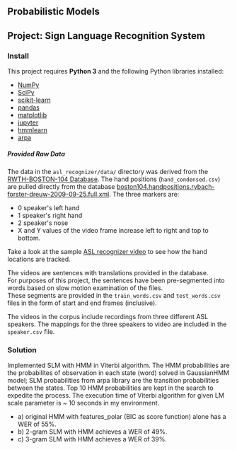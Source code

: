 ## Probabilistic Models
## Project: Sign Language Recognition System

### Install

This project requires **Python 3** and the following Python libraries installed:

- [NumPy](http://www.numpy.org/)
- [SciPy](https://www.scipy.org/)
- [scikit-learn](http://scikit-learn.org/0.17/install.html)
- [pandas](http://pandas.pydata.org/)
- [matplotlib](http://matplotlib.org/)
- [jupyter](http://ipython.org/notebook.html)
- [hmmlearn](http://hmmlearn.readthedocs.io/en/latest/)
- [arpa](https://pypi.python.org/pypi/arpa/0.1.0b1)

##### Provided Raw Data

The data in the `asl_recognizer/data/` directory was derived from 
the [RWTH-BOSTON-104 Database](http://www-i6.informatik.rwth-aachen.de/~dreuw/database-rwth-boston-104.php). 
The hand positions (`hand_condensed.csv`) are pulled directly from 
the database [boston104.handpositions.rybach-forster-dreuw-2009-09-25.full.xml](boston104.handpositions.rybach-forster-dreuw-2009-09-25.full.xml). The three markers are:

*   0  speaker's left hand
*   1  speaker's right hand
*   2  speaker's nose
*   X and Y values of the video frame increase left to right and top to bottom.

Take a look at the sample [ASL recognizer video](http://www-i6.informatik.rwth-aachen.de/~dreuw/download/021.avi)
to see how the hand locations are tracked.

The videos are sentences with translations provided in the database.  
For purposes of this project, the sentences have been pre-segmented into words 
based on slow motion examination of the files.  
These segments are provided in the `train_words.csv` and `test_words.csv` files
in the form of start and end frames (inclusive).

The videos in the corpus include recordings from three different ASL speakers.
The mappings for the three speakers to video are included in the `speaker.csv` 
file.

### Solution

Implemented SLM with HMM in Viterbi algorithm. The HMM probabilities are the probabilites of observation in each state (word) solved in GaussianHMM model; SLM probabilities from arpa library are the transition probabilities between the states. Top 10 HMM probabilities are kept in the search to expedite the process. The execution time of Viterbi algorithm for given LM scale parameter is ~ 10 seconds in my environment.

*   a) original HMM with features_polar (BIC as score function) alone has a WER of 55%.
*   b) 2-gram SLM with HMM achieves a WER of 49%.
*   c) 3-gram SLM with HMM achieves a WER of 39%.
